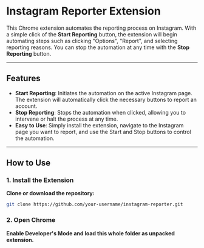 # Instagram Reporter Extension

This Chrome extension automates the reporting process on Instagram. With a simple click of the **Start Reporting** button, the extension will begin automating steps such as clicking "Options", "Report", and selecting reporting reasons. You can stop the automation at any time with the **Stop Reporting** button.

---

## Features

- **Start Reporting**: Initiates the automation on the active Instagram page. The extension will automatically click the necessary buttons to report an account.
- **Stop Reporting**: Stops the automation when clicked, allowing you to intervene or halt the process at any time.
- **Easy to Use**: Simply install the extension, navigate to the Instagram page you want to report, and use the Start and Stop buttons to control the automation.

---

## How to Use

### 1. **Install the Extension**

 **Clone or download the repository:**

   ```bash
   git clone https://github.com/your-username/instagram-reporter.git
   ```


### 2. **Open Chrome**
 **Enable Developer's Mode and load this whole folder as unpacked extension.**
